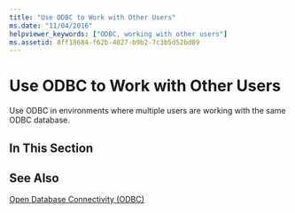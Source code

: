 ```yaml
---
title: "Use ODBC to Work with Other Users"
ms.date: "11/04/2016"
helpviewer_keywords: ["ODBC, working with other users"]
ms.assetid: 8ff18684-f62b-4027-b9b2-7c3b5d52bd89
---
```

# Use ODBC to Work with Other Users

Use ODBC in environments where multiple users are working with the same ODBC database.

## In This Section

## See Also

[Open Database Connectivity (ODBC)](../../data/odbc/open-database-connectivity-odbc.md)